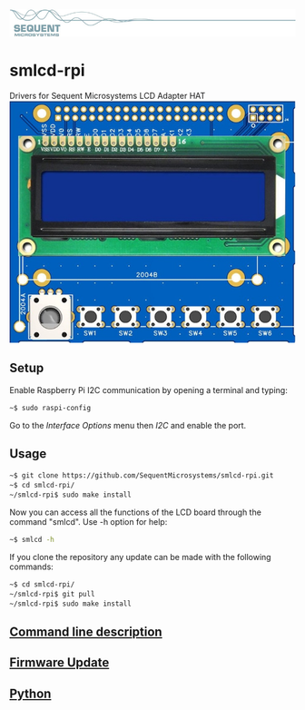 [![smlcd-rpi](pictures/sequent.jpg)](https://www.sequentmicrosystems.com)

# smlcd-rpi
Drivers for Sequent Microsystems LCD Adapter HAT
[![smlcd-rpi](pictures/Display.jpg)](https://www.sequentmicrosystems.com)


## Setup

Enable Raspberry Pi I2C communication by opening a terminal and typing:
```bash
~$ sudo raspi-config
```
Go to the *Interface Options* menu then *I2C* and enable the port.

## Usage

```bash
~$ git clone https://github.com/SequentMicrosystems/smlcd-rpi.git
~$ cd smlcd-rpi/
~/smlcd-rpi$ sudo make install
```

Now you can access all the functions of the LCD board through the command "smlcd". Use -h option for help:
```bash
~$ smlcd -h
```

If you clone the repository any update can be made with the following commands:

```bash
~$ cd smlcd-rpi/  
~/smlcd-rpi$ git pull
~/smlcd-rpi$ sudo make install
``` 
## [Command line description](https://github.com/SequentMicrosystems/smlcd-rpi/wiki/Sequent-Microsystems-LCD-Adapter-HAT-command-line-Documentation)

## [Firmware Update](update/README.md)

## [Python](python/README.md)
